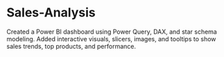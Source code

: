 # Sales-Analysis
Created a Power BI dashboard using Power Query, DAX, and star schema modeling. Added interactive visuals, slicers, images, and tooltips to show sales trends, top products, and performance.
